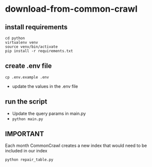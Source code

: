 # download-from-common-crawl

## install requirements

```
cd python
virtualenv venv
source venv/bin/activate
pip install -r requirements.txt
```

## create .env file

```
cp .env.example .env
```

- update the values in the .env file

## run the script

- Update the query params in main.py
- `python main.py`

## IMPORTANT

Each month CommonCrawl creates a new index that would need to be included in our index

```
python repair_table.py
```
